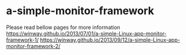 # a-simple-monitor-framework
Please read bellow pages for more information
https://winway.github.io/2013/07/01/a-simple-Linux-app-monitor-framework-1/
https://winway.github.io/2013/09/12/a-simple-Linux-app-monitor-framework-2/
